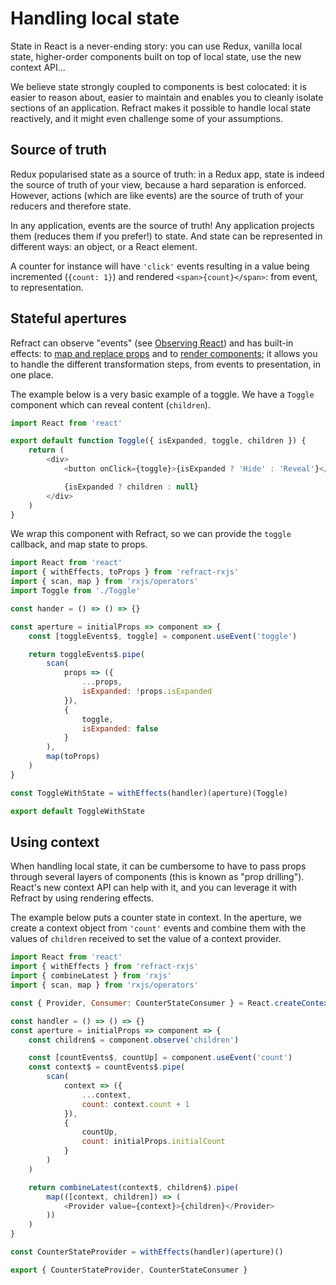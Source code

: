 # Handling local state

State in React is a never-ending story: you can use Redux, vanilla local state, higher-order components built on top of local state, use the new context API...

We believe state strongly coupled to components is best colocated: it is easier to reason about, easier to maintain and enables you to cleanly isolate sections of an application. Refract makes it possible to handle local state reactively, and it might even challenge some of your assumptions.

## Source of truth

Redux popularised state as a source of truth: in a Redux app, state is indeed the source of truth of your view, because a hard separation is enforced. However, actions (which are like events) are the source of truth of your reducers and therefore state.

In any application, events are the source of truth! Any application projects them (reduces them if you prefer!) to state. And state can be represented in different ways: an object, or a React element.

A counter for instance will have `'click'` events resulting in a value being incremented (`{count: 1}`) and rendered `<span>{count}</span>`: from event, to representation.

## Stateful apertures

Refract can observe "events" (see [Observing React](../usage/observing-react.md)) and has built-in effects: to [map and replace props](../usage/pushing-to-props.md) and to [render components](../usage/rendering-components.md); it allows you to handle the different transformation steps, from events to presentation, in one place.

The example below is a very basic example of a toggle. We have a `Toggle` component which can reveal content (`children`).

```js
import React from 'react'

export default function Toggle({ isExpanded, toggle, children }) {
    return (
        <div>
            <button onClick={toggle}>{isExpanded ? 'Hide' : 'Reveal'}</button>

            {isExpanded ? children : null}
        </div>
    )
}
```

We wrap this component with Refract, so we can provide the `toggle` callback, and map state to props.

```js
import React from 'react'
import { withEffects, toProps } from 'refract-rxjs'
import { scan, map } from 'rxjs/operators'
import Toggle from './Toggle'

const hander = () => () => {}

const aperture = initialProps => component => {
    const [toggleEvents$, toggle] = component.useEvent('toggle')

    return toggleEvents$.pipe(
        scan(
            props => ({
                ...props,
                isExpanded: !props.isExpanded
            }),
            {
                toggle,
                isExpanded: false
            }
        ),
        map(toProps)
    )
}

const ToggleWithState = withEffects(handler)(aperture)(Toggle)

export default ToggleWithState
```

## Using context

When handling local state, it can be cumbersome to have to pass props through several layers of components (this is known as "prop drilling"). React's new context API can help with it, and you can leverage it with Refract by using rendering effects.

The example below puts a counter state in context. In the aperture, we create a context object from `'count'` events and combine them with the values of `children` received to set the value of a context provider.

```js
import React from 'react'
import { withEffects } from 'refract-rxjs'
import { combineLatest } from 'rxjs'
import { scan, map } from 'rxjs/operators'

const { Provider, Consumer: CounterStateConsumer } = React.createContext({})

const handler = () => () => {}
const aperture = initialProps => component => {
    const children$ = component.observe('children')

    const [countEvents$, countUp] = component.useEvent('count')
    const context$ = countEvents$.pipe(
        scan(
            context => ({
                ...context,
                count: context.count + 1
            }),
            {
                countUp,
                count: initialProps.initialCount
            }
        )
    )

    return combineLatest(context$, children$).pipe(
        map(([context, children]) => (
            <Provider value={context}>{children}</Provider>
        ))
    )
}

const CounterStateProvider = withEffects(handler)(aperture)()

export { CounterStateProvider, CounterStateConsumer }
```
